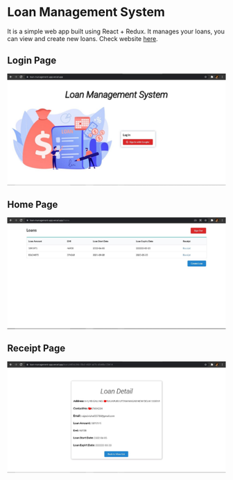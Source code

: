 # Loan Management System
It is a simple web app built using React + Redux. It manages your loans, you can view and create new loans. Check website [here](loan-management-app.vercel.app/).

## Login Page
![](https://github.com/Vishal-raj-1/loan-management-system/blob/master/assests/img/login_page.JPG)

## Home Page
![](https://github.com/Vishal-raj-1/loan-management-system/blob/master/assests/img/home_page.JPG)

## Receipt Page
![](https://github.com/Vishal-raj-1/loan-management-system/blob/master/assests/img/loan_detail.JPG)
